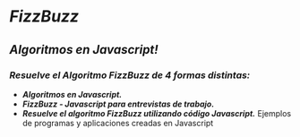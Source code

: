 # **_FizzBuzz_**

## **_Algoritmos en Javascript!_**

### **_Resuelve el Algoritmo FizzBuzz de 4 formas distintas:_**

- **_Algoritmos en Javascript._**
- **_FizzBuzz - Javascript para entrevistas de trabajo._**
- **_Resuelve el algoritmo FizzBuzz utilizando código Javascript._**
Ejemplos de programas y aplicaciones creadas en Javascript
